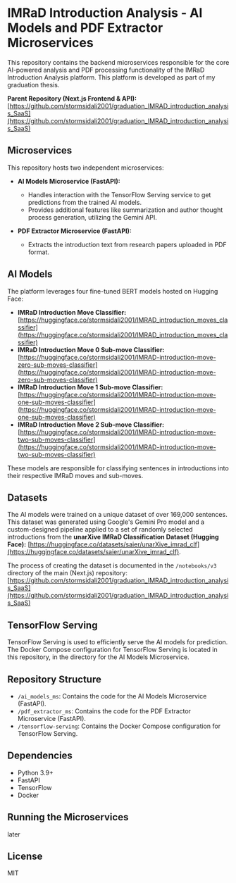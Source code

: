 
# IMRaD Introduction Analysis - AI Models and PDF Extractor Microservices 

This repository contains the backend microservices responsible for the core AI-powered analysis and PDF processing functionality of the IMRaD Introduction Analysis platform. This platform is developed as part of my graduation thesis. 

**Parent Repository (Next.js Frontend & API):**
[https://github.com/stormsidali2001/graduation_IMRAD_introduction_analysis_SaaS](https://github.com/stormsidali2001/graduation_IMRAD_introduction_analysis_SaaS)

## Microservices

This repository hosts two independent microservices:

* **AI Models Microservice (FastAPI):** 
    * Handles interaction with the TensorFlow Serving service to get predictions from the trained AI models. 
    * Provides additional features like summarization and author thought process generation, utilizing the Gemini API.

* **PDF Extractor Microservice (FastAPI):**
    * Extracts the introduction text from research papers uploaded in PDF format. 

## AI Models

The platform leverages four fine-tuned BERT models hosted on Hugging Face:

* **IMRaD Introduction Move Classifier:**  [https://huggingface.co/stormsidali2001/IMRAD_introduction_moves_classifier](https://huggingface.co/stormsidali2001/IMRAD_introduction_moves_classifier) 
* **IMRaD Introduction Move 0 Sub-move Classifier:** [https://huggingface.co/stormsidali2001/IMRAD-introduction-move-zero-sub-moves-classifier](https://huggingface.co/stormsidali2001/IMRAD-introduction-move-zero-sub-moves-classifier)
* **IMRaD Introduction Move 1 Sub-move Classifier:** [https://huggingface.co/stormsidali2001/IMRAD-introduction-move-one-sub-moves-classifier](https://huggingface.co/stormsidali2001/IMRAD-introduction-move-one-sub-moves-classifier)
* **IMRaD Introduction Move 2 Sub-move Classifier:**  [https://huggingface.co/stormsidali2001/IMRAD-introduction-move-two-sub-moves-classifier](https://huggingface.co/stormsidali2001/IMRAD-introduction-move-two-sub-moves-classifier) 

These models are responsible for classifying sentences in introductions into their respective IMRaD moves and sub-moves.

## Datasets

The AI models were trained on a unique dataset of over 169,000 sentences. This dataset was generated using Google's Gemini Pro model and a custom-designed pipeline applied to a set of randomly selected introductions from the **unarXive IMRaD Classification Dataset (Hugging Face):** [https://huggingface.co/datasets/saier/unarXive_imrad_clf](https://huggingface.co/datasets/saier/unarXive_imrad_clf).

The process of creating the dataset is documented in the `/notebooks/v3` directory of the main (Next.js) repository: [https://github.com/stormsidali2001/graduation_IMRAD_introduction_analysis_SaaS](https://github.com/stormsidali2001/graduation_IMRAD_introduction_analysis_SaaS)

## TensorFlow Serving

TensorFlow Serving is used to efficiently serve the AI models for prediction.  The Docker Compose configuration for TensorFlow Serving is located in this repository, in the directory for the AI Models Microservice. 

## Repository Structure

* `/ai_models_ms`: Contains the code for the AI Models Microservice (FastAPI).
* `/pdf_extractor_ms`: Contains the code for the PDF Extractor Microservice (FastAPI).
* `/tensorflow-serving`:  Contains the Docker Compose configuration for TensorFlow Serving. 

## Dependencies 

* Python 3.9+
* FastAPI
* TensorFlow
* Docker

## Running the Microservices

later
## License

MIT


